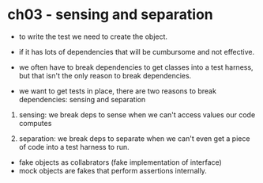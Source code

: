 # ch03 - sensing and separation

- to write the test we need to create the object.
- if it has lots of dependencies that will be cumbursome and not effective.

- we often have to break dependencies to get classes into a test harness, but
  that isn't the only reason to break dependencies.

- we want to get tests in place, there are two reasons to break dependencies: sensing and separation

1. sensing: we break deps to sense when we can't access values our code computes

2. separation: we break deps to separate when we can't even get a piece of code
   into a test harness to run.



- fake objects as collabrators (fake implementation of interface)
- mock objects are fakes that perform assertions internally.
